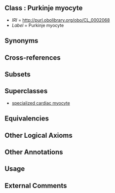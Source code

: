 
## Class : Purkinje myocyte

 * *IRI* = http://purl.obolibrary.org/obo/CL_0002068
 * *Label* = Purkinje myocyte

## Synonyms


## Cross-references


## Subsets


## Superclasses

 * [specialized cardiac myocyte](../../CL/86/CL_0002086.md)

## Equivalencies


## Other Logical Axioms


## Other Annotations


## Usage


## External Comments

